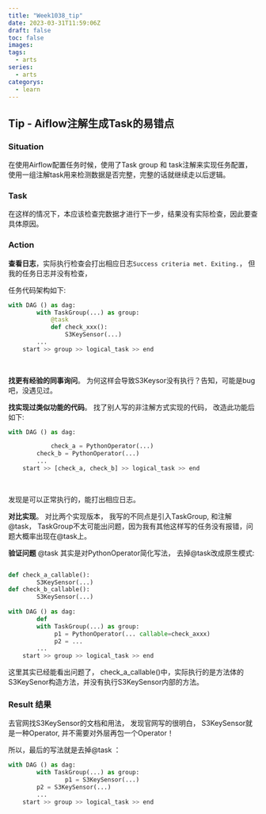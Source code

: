 ```yaml
---
title: "Week1038_tip"
date: 2023-03-31T11:59:06Z
draft: false 
toc: false
images:
tags:
  - arts 
series:
  - arts 
categorys:
  - learn 
---
```


## Tip - Aiflow注解生成Task的易错点

### Situation

在使用Airflow配置任务时候，使用了Task group 和 task注解来实现任务配置，使用一组注解task用来检测数据是否完整，完整的话就继续走以后逻辑。

### Task

在这样的情况下，本应该检查完数据才进行下一步，结果没有实际检查，因此要查具体原因。

### Action

**查看日志**，实际执行检查会打出相应日志```Success criteria met. Exiting.```， 但我的任务日志并没有检查，

任务代码架构如下:

```python
with DAG () as dag:
		with TaskGroup(...) as group:
			@task
			def check_xxx():
				S3KeySensor(...)
		...
    start >> group >> logical_task >> end
    
		
```



**找更有经验的同事询问**。  为何这样会导致S3Keysor没有执行？告知，可能是bug吧，没遇见过。

**找实现过类似功能的代码**。 找了别人写的非注解方式实现的代码， 改造此功能后如下:

```python
with DAG () as dag:

			check_a = PythonOperator(...)
    	check_b = PythonOperator(...)
		...
    start >> [check_a, check_b] >> logical_task >> end
    
		
```

发现是可以正常执行的，能打出相应日志。

**对比实现**。 对比两个实现版本， 我写的不同点是引入TaskGroup, 和注解 @task， TaskGroup不太可能出问题，因为我有其他这样写的任务没有报错，问题大概率出现在@task上。

**验证问题** @task 其实是对PythonOperator简化写法， 去掉@task改成原生模式:

```python

def check_a_callable():
		S3KeySensor(...)
def check_b_callable():
		S3KeySensor(...)
		
with DAG () as dag:
		def
		with TaskGroup(...) as group:
			 p1 = PythonOperator(... callable=check_axxx)
			 p2 = ...
		...
    start >> group >> logical_task >> end
```

这里其实已经能看出问题了， check_a_callable()中，实际执行的是方法体的 S3KeySenor构造方法，并没有执行S3KeySensor内部的方法。 

### Result 结果

去官网找S3KeySensor的文档和用法， 发现官网写的很明白， S3KeySensor就是一种Operator, 并不需要对外层再包一个Operator！

所以，最后的写法就是去掉@task ：

```python
with DAG () as dag:
		with TaskGroup(...) as group:
				p1 = S3KeySensor(...)
        p2 = S3KeySensor(...)
		...
    start >> group >> logical_task >> end
    
```




